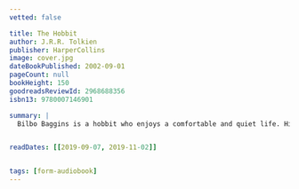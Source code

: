 ```yaml
---
vetted: false

title: The Hobbit
author: J.R.R. Tolkien
publisher: HarperCollins
image: cover.jpg
dateBookPublished: 2002-09-01
pageCount: null
bookHeight: 150
goodreadsReviewId: 2968688356
isbn13: 9780007146901

summary: |
  Bilbo Baggins is a hobbit who enjoys a comfortable and quiet life. His contentment is disturbed one day when the wizard, Gandalf, and the dwarves arrive to take him away on an adventure. Smaug certainly looked fast asleep, when Bilbo peeped once more from the entrance. He was just about to step out on to the floor when he caught a sudden thin ray of red from under the drooping lid of Smaug's left eye. He was only pretending to sleep! He was watching the tunnel entrance! Whisked from his comfortable hobbit-hole by Gandalf the wizard and a band of dwarves. Bilbo Baggins finds himself caught up in a plot to raid the treasure hoard of Smaug the Magnificent, a large and very dangerous dragon…


readDates: [[2019-09-07, 2019-11-02]]


tags: [form-audiobook]
---
```

